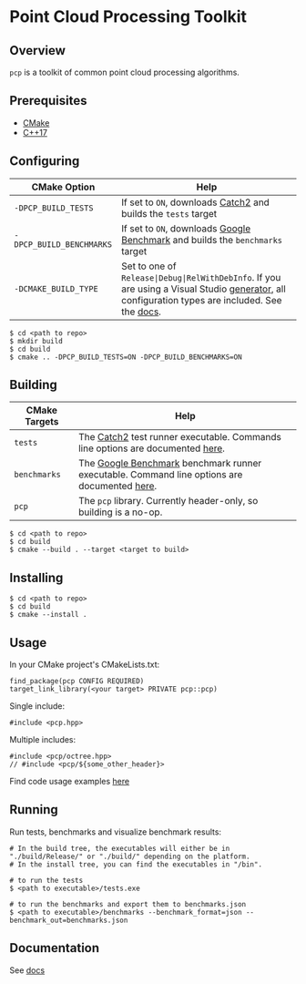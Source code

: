 # Point Cloud Processing Toolkit

## Overview

`pcp` is a toolkit of common point cloud processing algorithms.

## Prerequisites

- [CMake](https://cmake.org/)
- [C++17](https://en.cppreference.com/w/cpp/17)

## Configuring

| CMake Option | Help |
| --- | --- |
| `-DPCP_BUILD_TESTS` | If set to `ON`, downloads [Catch2](https://github.com/catchorg/Catch2) and builds the `tests` target |
| `-DPCP_BUILD_BENCHMARKS` | If set to `ON`, downloads [Google Benchmark](https://github.com/google/benchmark) and builds the `benchmarks` target |
| `-DCMAKE_BUILD_TYPE` | Set to one of `Release\|Debug\|RelWithDebInfo`. If you are using a Visual Studio [generator](https://cmake.org/cmake/help/latest/manual/cmake-generators.7.html), all configuration types are included. See the [docs](https://cmake.org/cmake/help/latest/variable/CMAKE_BUILD_TYPE.html). |  
  
```
$ cd <path to repo>
$ mkdir build
$ cd build
$ cmake .. -DPCP_BUILD_TESTS=ON -DPCP_BUILD_BENCHMARKS=ON
```

## Building

| CMake Targets | Help |
| --- | --- |
| `tests` | The [Catch2](https://github.com/catchorg/Catch2) test runner executable. Commands line options are documented [here](https://github.com/catchorg/Catch2/blob/devel/docs/command-line.md#top). |
| `benchmarks` | The [Google Benchmark](https://github.com/google/benchmark) benchmark runner executable. Command line options are documented [here](https://github.com/google/benchmark#command-line). |
| `pcp` | The `pcp` library. Currently header-only, so building is a no-op. |

```
$ cd <path to repo>
$ cd build
$ cmake --build . --target <target to build>
```

## Installing
```
$ cd <path to repo>
$ cd build
$ cmake --install .
```

## Usage
In your CMake project's CMakeLists.txt:
```
find_package(pcp CONFIG REQUIRED)
target_link_library(<your target> PRIVATE pcp::pcp)
```

Single include:
```
#include <pcp.hpp>
```

Multiple includes:
```
#include <pcp/octree.hpp>
// #include <pcp/${some_other_header}>
```

Find code usage examples [here](./test/)

## Running
Run tests, benchmarks and visualize benchmark results:
```
# In the build tree, the executables will either be in "./build/Release/" or "./build/" depending on the platform.
# In the install tree, you can find the executables in "/bin".

# to run the tests
$ <path to executable>/tests.exe

# to run the benchmarks and export them to benchmarks.json
$ <path to executable>/benchmarks --benchmark_format=json --benchmark_out=benchmarks.json
```

## Documentation

See [docs](./doc/)
